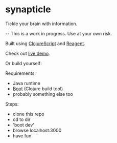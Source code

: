 # synapticle
Tickle your brain with information.

--
This is a work in progress. Use at your own risk.

Built using [ClojureScript](https://github.com/clojure/clojurescript) and [Reagent](https://reagent-project.github.io/).


Check out [live demo](http://anttihalla.fi/static/apps/synapticle/index.html).

Or build yourself:

Requirements:
* Java runtime
* [Boot](https://github.com/boot-clj/boot#install)  (Clojure build tool)
* probably something else too

Steps:
* clone this repo
* cd to dir
* 'boot dev'
* browse localhost:3000
* have fun

